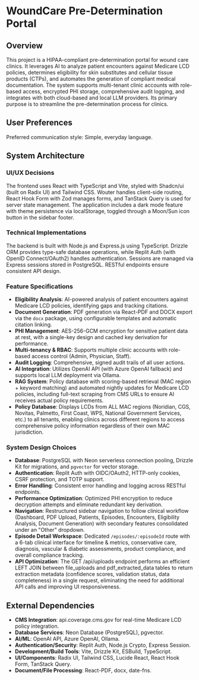 # WoundCare Pre-Determination Portal

## Overview
This project is a HIPAA-compliant pre-determination portal for wound care clinics. It leverages AI to analyze patient encounters against Medicare LCD policies, determines eligibility for skin substitutes and cellular tissue products (CTPs), and automates the generation of compliant medical documentation. The system supports multi-tenant clinic accounts with role-based access, encrypted PHI storage, comprehensive audit logging, and integrates with both cloud-based and local LLM providers. Its primary purpose is to streamline the pre-determination process for clinics.

## User Preferences
Preferred communication style: Simple, everyday language.

## System Architecture
### UI/UX Decisions
The frontend uses React with TypeScript and Vite, styled with Shadcn/ui (built on Radix UI) and Tailwind CSS. Wouter handles client-side routing, React Hook Form with Zod manages forms, and TanStack Query is used for server state management. The application includes a dark mode feature with theme persistence via localStorage, toggled through a Moon/Sun icon button in the sidebar footer.

### Technical Implementations
The backend is built with Node.js and Express.js using TypeScript. Drizzle ORM provides type-safe database operations, while Replit Auth (with OpenID Connect/OAuth2) handles authentication. Sessions are managed via Express sessions stored in PostgreSQL. RESTful endpoints ensure consistent API design.

### Feature Specifications
- **Eligibility Analysis**: AI-powered analysis of patient encounters against Medicare LCD policies, identifying gaps and tracking citations.
- **Document Generation**: PDF generation via React-PDF and DOCX export via the `docx` package, using configurable templates and automatic citation linking.
- **PHI Management**: AES-256-GCM encryption for sensitive patient data at rest, with a single-key design and cached key derivation for performance.
- **Multi-tenancy & RBAC**: Supports multiple clinic accounts with role-based access control (Admin, Physician, Staff).
- **Audit Logging**: Comprehensive, signed audit trails of all user actions.
- **AI Integration**: Utilizes OpenAI API (with Azure OpenAI fallback) and supports local LLM deployment via Ollama.
- **RAG System**: Policy database with scoring-based retrieval (MAC region + keyword matching) and automated nightly updates for Medicare LCD policies, including full-text scraping from CMS URLs to ensure AI receives actual policy requirements.
- **Policy Database**: Displays LCDs from ALL MAC regions (Noridian, CGS, Novitas, Palmetto, First Coast, WPS, National Government Services, etc.) to all tenants, enabling clinics across different regions to access comprehensive policy information regardless of their own MAC jurisdiction.

### System Design Choices
- **Database**: PostgreSQL with Neon serverless connection pooling, Drizzle Kit for migrations, and `pgvector` for vector storage.
- **Authentication**: Replit Auth with OIDC/OAuth2, HTTP-only cookies, CSRF protection, and TOTP support.
- **Error Handling**: Consistent error handling and logging across RESTful endpoints.
- **Performance Optimization**: Optimized PHI encryption to reduce decryption attempts and eliminate redundant key derivation.
- **Navigation**: Restructured sidebar navigation to follow clinical workflow (Dashboard, PDF Upload, Patients, Episodes, Encounters, Eligibility Analysis, Document Generation) with secondary features consolidated under an "Other" dropdown.
- **Episode Detail Workspace**: Dedicated `/episodes/:episodeId` route with a 6-tab clinical interface for timeline & metrics, conservative care, diagnosis, vascular & diabetic assessments, product compliance, and overall compliance tracking.
- **API Optimization**: The GET /api/uploads endpoint performs an efficient LEFT JOIN between file_uploads and pdf_extracted_data tables to return extraction metadata (confidence scores, validation status, data completeness) in a single request, eliminating the need for additional API calls and improving UI responsiveness.

## External Dependencies
- **CMS Integration**: api.coverage.cms.gov for real-time Medicare LCD policy integration.
- **Database Services**: Neon Database (PostgreSQL), pgvector.
- **AI/ML**: OpenAI API, Azure OpenAI, Ollama.
- **Authentication/Security**: Replit Auth, Node.js Crypto, Express Session.
- **Development/Build Tools**: Vite, Drizzle Kit, ESBuild, TypeScript.
- **UI/Components**: Radix UI, Tailwind CSS, Lucide React, React Hook Form, TanStack Query.
- **Document/File Processing**: React-PDF, docx, date-fns.